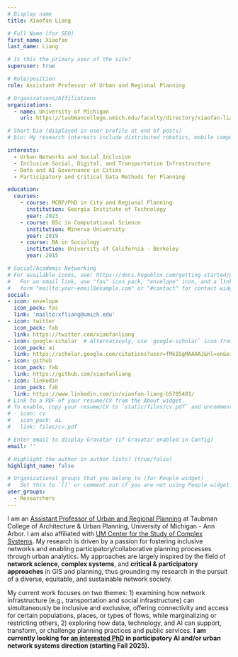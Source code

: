 ```yaml
---
# Display name
title: Xiaofan Liang

# Full Name (for SEO)
first_name: Xiaofan 
last_name: Liang

# Is this the primary user of the site?
superuser: true

# Role/position
role: Assistant Professor of Urban and Regional Planning

# Organizations/Affiliations
organizations:
  - name: University of Michigan 
    url: https://taubmancollege.umich.edu/faculty/directory/xiaofan-liang/

# Short bio (displayed in user profile at end of posts)
# bio: My research interests include distributed robotics, mobile computing and programmable matter.

interests:
  - Urban Networks and Social Inclusion 
  - Inclusive Social, Digital, and Transportation Infrastructure
  - Data and AI Governance in Cities 
  - Participatory and Critical Data Methods for Planning 

education:
  courses:
    - course: MCRP/PhD in City and Regional Planning
      institution: Georgia Institute of Technology
      year: 2023
    - course: BSc in Computational Science
      institution: Minerva University 
      year: 2019
    - course: BA in Sociology
      institution: University of California - Berkeley
      year: 2015

# Social/Academic Networking
# For available icons, see: https://docs.hugoblox.com/getting-started/page-builder/#icons
#   For an email link, use "fas" icon pack, "envelope" icon, and a link in the
#   form "mailto:your-email@example.com" or "#contact" for contact widget.
social:
- icon: envelope
  icon_pack: fas
  link: 'mailto:xfliang@umich.edu'
- icon: twitter
  icon_pack: fab
  link: https://twitter.com/xiaofanliang
- icon: google-scholar  # Alternatively, use `google-scholar` icon from `ai` icon pack
  icon_pack: ai
  link: https://scholar.google.com/citations?user=fMkIGgMAAAAJ&hl=en&oi=ao
- icon: github
  icon_pack: fab
  link: https://github.com/xiaofanliang
- icon: linkedin
  icon_pack: fab
  link: https://www.linkedin.com/in/xiaofan-liang-b5705481/
# Link to a PDF of your resume/CV from the About widget.
# To enable, copy your resume/CV to `static/files/cv.pdf` and uncomment the lines below.
# - icon: cv
#   icon_pack: ai
#   link: files/cv.pdf

# Enter email to display Gravatar (if Gravatar enabled in Config)
email: ''

# Highlight the author in author lists? (true/false)
highlight_name: false

# Organizational groups that you belong to (for People widget)
#   Set this to `[]` or comment out if you are not using People widget.
user_groups:
  - Researchers
---
```


I am an [Assistant Professor of Urban and Regional Planning](https://taubmancollege.umich.edu/faculty/directory/xiaofan-liang/) at Taubman College of Architecture & Urban Planning, University of Michigan - Ann Arbor. I am also affiliated with [UM Center for the Study of Complex Systems](https://lsa.umich.edu/cscs). My research is driven by a passion for fostering inclusive networks and enabling participatory/collaborative planning processes through urban analytics. My approaches are largely inspired by the field of **network science**, **complex systems**, and **critical & participatory approaches** in GIS and planning, thus grounding my research in the pursuit of a diverse, equitable, and sustainable network society. 

My current work focuses on two themes: 1) examining how network infrastructure (e.g., transportation and social infrastructure) can simultaneously be inclusive and exclusive, offering connectivity and access for certain populations, places, or types of flows, while marginalizing or restricting others, 2) exploring how data, technology, and AI can support, transform, or challenge planning practices and public services. **I am currently looking for [an interested PhD](https://xfliang.notion.site/PhD-Invitation-to-work-with-Dr-Liang-e81f61ec6cd849cbad2e639880bca0f6) in participatory AI and/or urban network systems direction (starting Fall 2025).**
